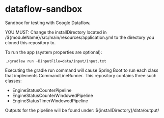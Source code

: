 # dataflow-sandbox

Sandbox for testing with Google Dataflow.

YOU MUST: Change the installDirectory located in /${moduleName}/src/main/resources/application.yml to the directory you
cloned this repository to.

To run the app (system properties are optional):

    ./gradlew run -DinputFile=data/input/input.txt

Executing the gradle run command will cause Spring Boot to run each class that implements CommandLineRunner. This repository contains three such classes:

* EngineStatusCounterPipeline
* EngineStatusCounterWindowedPipeline
* EngineStatusTimerWindowedPipeline

Outputs for the pipeline will be found under: ${installDirectory}/data/output/
